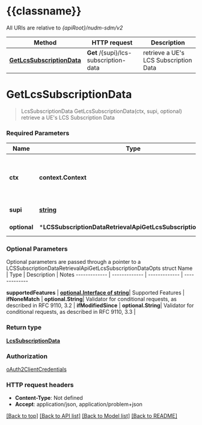 # {{classname}}

All URIs are relative to *{apiRoot}/nudm-sdm/v2*

Method | HTTP request | Description
------------- | ------------- | -------------
[**GetLcsSubscriptionData**](LCSSubscriptionDataRetrievalApi.md#GetLcsSubscriptionData) | **Get** /{supi}/lcs-subscription-data | retrieve a UE&#x27;s LCS Subscription Data

# **GetLcsSubscriptionData**
> LcsSubscriptionData GetLcsSubscriptionData(ctx, supi, optional)
retrieve a UE's LCS Subscription Data

### Required Parameters

Name | Type | Description  | Notes
------------- | ------------- | ------------- | -------------
 **ctx** | **context.Context** | context for authentication, logging, cancellation, deadlines, tracing, etc.
  **supi** | [**string**](.md)| Identifier of the UE | 
 **optional** | ***LCSSubscriptionDataRetrievalApiGetLcsSubscriptionDataOpts** | optional parameters | nil if no parameters

### Optional Parameters
Optional parameters are passed through a pointer to a LCSSubscriptionDataRetrievalApiGetLcsSubscriptionDataOpts struct
Name | Type | Description  | Notes
------------- | ------------- | ------------- | -------------

 **supportedFeatures** | [**optional.Interface of string**](.md)| Supported Features | 
 **ifNoneMatch** | **optional.String**| Validator for conditional requests, as described in RFC 9110, 3.2 | 
 **ifModifiedSince** | **optional.String**| Validator for conditional requests, as described in RFC 9110, 3.3 | 

### Return type

[**LcsSubscriptionData**](LcsSubscriptionData.md)

### Authorization

[oAuth2ClientCredentials](../README.md#oAuth2ClientCredentials)

### HTTP request headers

 - **Content-Type**: Not defined
 - **Accept**: application/json, application/problem+json

[[Back to top]](#) [[Back to API list]](../README.md#documentation-for-api-endpoints) [[Back to Model list]](../README.md#documentation-for-models) [[Back to README]](../README.md)

